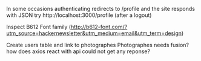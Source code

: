 In some occasions authenticating redirects to /profile and the site responds with JSON
	try http://localhost:3000/profile (after a logout)

Inspect  B612 Font family (http://b612-font.com/?utm_source=hackernewsletter&utm_medium=email&utm_term=design)

Create users table and link to photographes
	Photographes needs fusion?
	how does axios react with api could not get any reponse?
